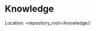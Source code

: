 # Knowledge
Location: <repository_root>/knowledge/<category>/<title>.md

Template:
```markdown
# <Title>

The knowledge entries are free-form, given how different entries can be. Ensure it is structured and include context, links, acronyms, and definitions where necessary.
```